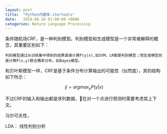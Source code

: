 ```yaml
---
layout: post
title:  "Python内建库-itertools"
date:   2018-08-10 01:00:00 +0800
categories: Nature Language Processing
---
```


条件随机场CRF，是一种判别模型。判别模型和生成模型是一个非常难解释的概念，其重要区别如下：

    判别模型通过从训练集中得到的结果直接计算P(y|x),如SVM，LR都是判别模型；而生成模型则是计算P(x,y)联合概率分布，如Bayes模型。

和贝叶斯模型一样，CRF是基于条件分布计算输出的可能性（似然度），其的结构如下所示：

$$ \hat{y} = argmax_y P(y|x) $$

不过CRF的输入和输出都是序列数据，在对一个点进行预测时需要考虑其上下文。


马尔可夫性，



LDA： 线性判别分析